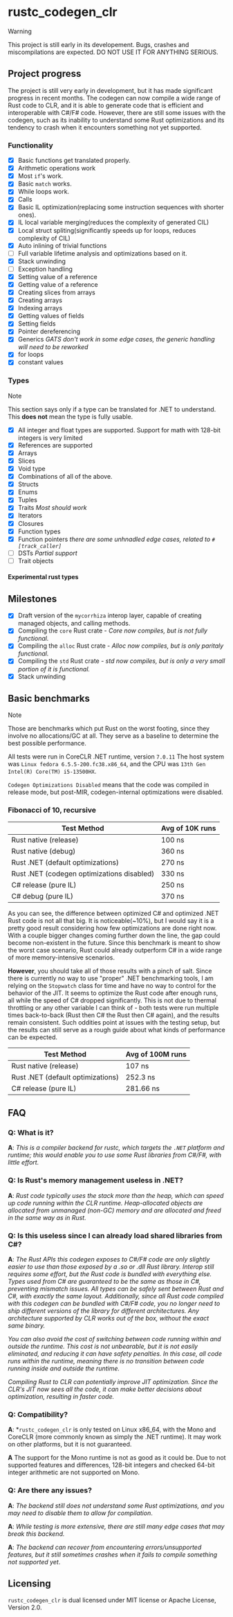 # rustc_codegen_clr

> [!WARNING]
> This project is still early in its developement. Bugs, crashes and miscompilations are expected. DO NOT USE IT FOR ANYTHING SERIOUS.

## Project progress

The project is still very early in development, but it has made significant progress in recent months. The codegen can now compile a wide range of Rust code to CLR, and it is able to generate code that is efficient and interoperable with C#/F# code. However, there are still some issues with the codegen, such as its inability to understand some Rust optimizations and its tendency to crash when it encounters something not yet supported.

### Functionality

- [X] Basic functions get translated properly.
- [X] Arithmetic operations work
- [X] Most `if`'s work.
- [X] Basic `match` works.
- [X] While loops work.
- [X] Calls
- [X] Basic IL optimization(replacing some instruction sequences with shorter ones).
- [X] IL local variable merging(reduces the complexity of generated CIL)
- [X] Local struct spliting(significantly speeds up for loops, reduces complexity of CIL) 
- [X] Auto inlining of trivial functions
- [ ] Full variable lifetime analysis and optimizations based on it.
- [X] Stack unwinding
- [ ] Exception handling
- [X] Setting value of a reference
- [X] Getting value of a reference
- [X] Creating slices from arrays
- [X] Creating arrays
- [X] Indexing arrays
- [X] Getting values of fields
- [X] Setting fields
- [X] Pointer dereferencing
- [X] Generics *GATS don't work in some edge cases, the generic handling will need to be reworked*
- [X] for loops 
- [X] constant values

### Types

> [!NOTE]
> This section says only if a type can be translated for .NET to understand. This **does not** mean the type is fully usable.

- [X] All integer and float types are supported. Support for math with 128-bit integers is very limited
- [X] References are supported
- [X] Arrays
- [X] Slices
- [X] Void type
- [X] Combinations of all of the above.
- [X] Structs
- [X] Enums
- [X] Tuples
- [X] Traits *Most should work*
- [X] Iterators
- [X] Closures
- [X] Function types
- [X] Function pointers *there are some unhnadled edge cases, related to `#[track_caller]`*
- [ ] DSTs *Partial support*
- [ ] Trait objects 
#### Experimental rust types 

## Milestones

- [X] Draft version of the `mycorrhiza` interop layer, capable of creating managed objects, and calling methods. 
- [X] Compiling the `core` Rust crate - *Core now compiles, but is not fully functional.*
- [X] Compiling the `alloc` Rust crate  - *Alloc now compiles, but is only paritaly functional.*
- [X] Compiling the `std` Rust crate - *std now compiles, but is only a very small portion of it is functional.*
- [X] Stack unwinding

## Basic benchmarks

> [!NOTE]
> Those are benchmarks which put Rust on the worst footing, since they involve no allocations/GC at all. They serve as a baseline to determine the best possible performance.
>
> All tests were run in CoreCLR .NET runtime, version `7.0.11` The host system was `Linux fedora 6.5.5-200.fc38.x86_64`, and the CPU was `13th Gen Intel(R) Core(TM) i5-13500HX`.

`Codegen Optimizations Disabled` means that the code was compiled in release mode, but post-MIR, codegen-internal optimizations were disabled.

### Fibonacci of 10, recursive

| Test Method                                | Avg of 10K runs |
| ------------------------------------------ | --------------- |
| Rust native (release)                      | 100 ns          |
| Rust native (debug)                        | 360 ns          |
| Rust .NET (default optimizations)          | 270 ns          |
| Rust .NET (codegen optimizations disabled) | 330 ns          |
| C# release (pure IL)                       | 250 ns          |
| C# debug (pure IL)                         | 370 ns          |

As you can see, the difference between optimized C# and optimized .NET Rust code is not all that big. It is noticeable(~10%), but I would say it is a pretty good result considering how few optimizations are done right now. With a couple bigger changes coming further down the line, the gap could become non-existent in the future. Since this benchmark is meant to show the worst case scenario, Rust could already outperform C# in a wide range of more memory-intensive scenarios.

**However**, you should take all of those results with a pinch of salt. Since there is currently no way to use "proper" .NET benchmarking tools, I am relying on the `Stopwatch` class for time and have no way to control for the behavior of the JIT. It seems to optimize the Rust code after enough runs, all while the speed of C# dropped significantly. This is not due to thermal throttling or any other variable I can think of - both tests were run multiple times back-to-back (Rust then C# the Rust then C# again), and the results remain consistent. Such oddities point at issues with the testing setup, but the results can still serve as a rough guide about what kinds of performance can be expected.

| Test Method                       | Avg of 100M runs |
| --------------------------------- | ---------------- |
| Rust native (release)             | 107 ns           |
| Rust .NET (default optimizations) | 252.3 ns         |
| C# release (pure IL)              | 281.66 ns        |

## FAQ

### Q: What is it?

**A**: *This is a compiler backend for rustc, which targets the `.NET` platform and runtime; this would enable you to use some Rust libraries from C#/F#, with little effort.*

### Q: Is Rust's memory management useless in .NET?

**A**: *Rust code typically uses the stack more than the heap, which can speed up code running within the CLR runtime. Heap-allocated objects are allocated from unmanaged (non-GC) memory and are allocated and freed in the same way as in Rust.*

### Q: Is this useless since I can already load shared libraries from C#?

**A**: *The Rust APIs this codegen exposes to C#/F# code are only slightly easier to use than those exposed by a .so or .dll Rust library. Interop still requires some effort, but the Rust code is bundled with everything else. Types used from C# are guaranteed to be the same as those in C#, preventing mismatch issues. All types can be safely sent between Rust and C#, with exactly the same layout. Additionally, since all Rust code compiled with this codegen can be bundled with C#/F# code, you no longer need to ship different versions of the library for different architectures. Any architecture supported by CLR works out of the box, without the exact same binary.*

*You can also avoid the cost of switching between code running within and outside the runtime. This cost is not unbearable, but it is not easily eliminated, and reducing it can have safety penalties. In this case, all code runs within the runtime, meaning there is no transition between code running inside and outside the runtime.*

*Compiling Rust to CLR can potentially improve JIT optimization. Since the CLR's JIT now sees all the code, it can make better decisions about optimization, resulting in faster code.*

### Q: Compatibility?

**A**: *`rustc_codegen_clr` is only tested on Linux x86_64, with the Mono and CoreCLR (more commonly known as simply the .NET runtime). It may work on other platforms, but it is not guaranteed.

**A** The support for the Mono runtime is not as good as it could be. Due to not supported features and differences, 128-bit integers and checked 64-bit integer arithmetic are not supported on Mono.

### Q: Are there any issues?

**A**: *The backend still does not understand some Rust optimizations, and you may need to disable them to allow for compilation*.

**A**: *While testing is more extensive, there are still many edge cases that may break this backend.*

**A**: *The backend can recover from encountering errors/unsupported features, but it still sometimes crashes when it fails to compile something not supported yet*.

## Licensing

`rustc_codegen_clr` is dual licensed under MIT license or Apache License, Version 2.0.

